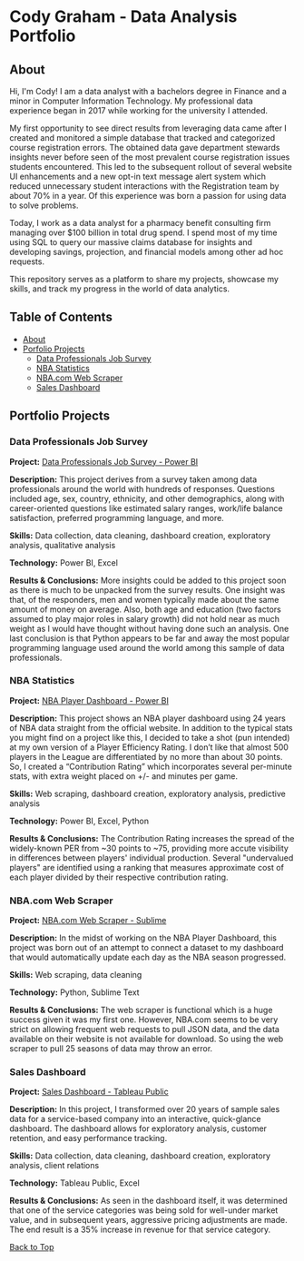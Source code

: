 # Cody Graham - Data Analysis Portfolio

## **About**

Hi, I'm Cody! I am a data analyst with a bachelors degree in Finance and a minor in Computer Information Technology. My professional data experience began in 2017 while working for the university I attended.

My first opportunity to see direct results from leveraging data came after I created and monitored a simple database that tracked and categorized course registration errors. The obtained data gave department stewards insights never before seen of the most prevalent course registration issues students encountered. This led to the subsequent rollout of several website UI enhancements and a new opt-in text message alert system which reduced unnecessary student interactions with the Registration team by about 70% in a year. Of this experience was born a passion for using data to solve problems.

Today, I work as a data analyst for a pharmacy benefit consulting firm managing over $100 billion in total drug spend. I spend most of my time using SQL to query our massive claims database for insights and developing savings, projection, and financial models among other ad hoc requests.

This repository serves as a platform to share my projects, showcase my skills, and track my progress in the world of data analytics.


## **Table of Contents**

- [About](#about)
- [Porfolio Projects](#portfolio-projects)
  - [Data Professionals Job Survey](#data-professionals-job-survey)
  - [NBA Statistics](#nba-statistics)
  - [NBA.com Web Scraper](#nbacom-web-scraper)
  - [Sales Dashboard](#sales-dashboard)

 

## **Portfolio Projects**


### **Data Professionals Job Survey**

**Project:** [Data Professionals Job Survey - Power BI](https://app.powerbi.com/view?r=eyJrIjoiMGQ3OWFiNjYtOGJmZC00Yzc2LTg0NjAtNTA0NmE3NTE4MWUwIiwidCI6ImMyMjhlNzY3LTA3YzQtNDdkMC05MWUzLTg3OGRiYjY5ZmE5MCJ9&embedImagePlaceholder=true)

**Description:** This project derives from a survey taken among data professionals around the world with hundreds of responses. Questions included age, sex, country, ethnicity, and other demographics, along with career-oriented questions like estimated salary ranges, work/life balance satisfaction, preferred programming language, and more.

**Skills:** Data collection, data cleaning, dashboard creation, exploratory analysis, qualitative analysis

**Technology:** Power BI, Excel

**Results & Conclusions:** More insights could be added to this project soon as there is much to be unpacked from the survey results. One insight was that, of the responders, men and women typically made about the same amount of money on average. Also, both age and education (two factors assumed to play major roles in salary growth) did not hold near as much weight as I would have thought without having done such an analysis. One last conclusion is that Python appears to be far and away the most popular programming language used around the world among this sample of data professionals.


### **NBA Statistics**

**Project:** [NBA Player Dashboard - Power BI](https://app.powerbi.com/view?r=eyJrIjoiYWNlZGE2YmQtNWM5MC00MjdhLWIwMzUtNTk2NDNhZGVmNjllIiwidCI6ImMyMjhlNzY3LTA3YzQtNDdkMC05MWUzLTg3OGRiYjY5ZmE5MCJ9)

**Description:** This project shows an NBA player dashboard using 24 years of NBA data straight from the official website. In addition to the typical stats you might find on a project like this, I decided to take a shot (pun intended) at my own version of a Player Efficiency Rating. I don’t like that almost 500 players in the League are differentiated by no more than about 30 points. So, I created a “Contribution Rating” which incorporates several per-minute stats, with extra weight placed on +/- and minutes per game.

**Skills:** Web scraping, dashboard creation, exploratory analysis, predictive analysis

**Technology:** Power BI, Excel, Python

**Results & Conclusions:** The Contribution Rating increases the spread of the widely-known PER from ~30 points to ~75, providing more accute visibility in differences between players' individual production. Several "undervalued players" are identified using a ranking that measures approximate cost of each player divided by their respective contribution rating.


### **NBA.com Web Scraper**

**Project:** [NBA.com Web Scraper - Sublime](https://github.com/Cody-Graham/My-Data-Portfolio/blob/main/NBA_Stats_Web_Scraper.sublime-workspace)

**Description:** In the midst of working on the NBA Player Dashboard, this project was born out of an attempt to connect a dataset to my dashboard that would automatically update each day as the NBA season progressed.

**Skills:** Web scraping, data cleaning

**Technology:** Python, Sublime Text

**Results & Conclusions:** The web scraper is functional which is a huge success given it was my first one. However, NBA.com seems to be very strict on allowing frequent web requests to pull JSON data, and the data available on their website is not available for download. So using the web scraper to pull 25 seasons of data may throw an error.


### **Sales Dashboard**

**Project:** [Sales Dashboard - Tableau Public](https://public.tableau.com/app/profile/graham.analytics/viz/SalesDashboard_16736662040210/ServiceSales)

**Description:** In this project, I transformed over 20 years of sample sales data for a service-based company into an interactive, quick-glance dashboard. The dashboard allows for exploratory analysis, customer retention, and easy performance tracking.

**Skills:** Data collection, data cleaning, dashboard creation, exploratory analysis, client relations

**Technology:** Tableau Public, Excel

**Results & Conclusions:** As seen in the dashboard itself, it was determined that one of the service categories was being sold for well-under market value, and in subsequent years, aggressive pricing adjustments are made. The end result is a 35% increase in revenue for that service category.

[Back to Top](#cody-graham---data-analysis-portfolio)
